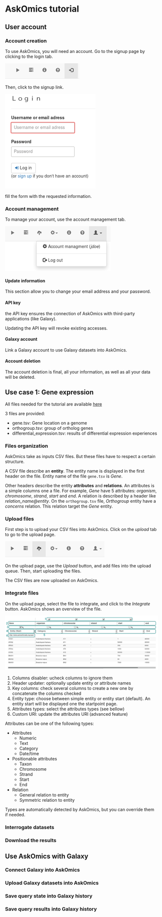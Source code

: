 # AskOmics tutorial

## User account

### Account creation

To use AskOmics, you will need an account. Go to the signup page by clicking to the login tab.

![buttons1](static/images/buttons1.png)

Then, click to the signup link.

![login](static/images/login.png)

fill the form with the requested information.

### Account management

To manage your account, use the account management tab.

![account_management_tab](static/images/account_management_tab.png)

#### Update information

This section allow you to change your email address and your password.

#### API key

the API key ensures the connection of AskOmics with third-party applications (like Galaxy).

Updating the API key will revoke existing accesses.

#### Galaxy account

Link a Galaxy account to use Galaxy datasets into AskOmics.

#### Account deletion

The account deletion is final, all your information, as well as all your data will be deleted.

## Use case 1: Gene expression

All files needed for the tutorial are available [here](https://github.com/askomics/demo-data/tree/master/Tutorials/Tuto1)

3 files are provided:

- gene.tsv: Gene location on a genome
- orthogroup.tsv: group of ortholog genes
- differential_expression.tsv: results of differential expression experiences

### Files organization

AskOmics take as inputs CSV files. But these files have to respect a certain structure.

A CSV file describe an **entity**. The entity name is displayed in the first header on the file. Entity name of the file `gene.tsv` is *Gene*.

Other headers describe the entity **attributes** and **relations**. An attributes is a simple columns one a file. For example, *Gene* have 5 attributes: *organism*, *chromosome*, *strand*, *start* and *end*. A relation is described by a header like *relation_name@entity*. On the `orthogroup.tsv` file, *Orthogroup* entity have a *concerns* relation. This relation target the *Gene* entity.

### Upload files

First step is to upload your CSV files into AskOmics. Click on the *upload* tab to go to the upload page.

![upload_tab](static/images/upload_tab.png)

On the upload page, use the *Upload* button, and add files into the upload queue. Then, start uploading the files.

The CSV files are now uploaded on AskOmics.

### Integrate files

On the upload page, select the file to integrate, and click to the *Integrate* button. AskOmics shows an overview of the file.


![gene_tsv](static/images/gene_tsv.png)

1. Columns disabler: ucheck columns to ignore them
2. Header updater: optionally update entity or attribute names
3. Key columns: check several columns to create a new one by concatenate the columns checked
4. Entity type: choose between simple entity or entity start (default). An entity start will be displayed one the startpoint page.
5. Attributes types: select the attributes types (see bellow)
6. Custom URI: update the attributes URI (advanced feature)

Attributes can be one of the following types:

- Attributes
    * Numeric
    * Text
    * Category
    * Date/time
- Positionable attributes
    * Taxon
    * Chromosome
    * Strand
    * Start
    * End
- Relation
    * General relation to entity
    * Symmetric relation to entity

Types are automatically detected by AskOmics, but you can override them if needed.


### Interrogate datasets

### Download the results


## Use AskOmics with Galaxy

### Connect Galaxy into AskOmics

### Upload Galaxy datasets into AskOmics

### Save query state into Galaxy history

### Save query results into Galaxy history






